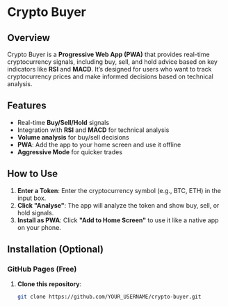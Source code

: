 # Crypto Buyer

## Overview
Crypto Buyer is a **Progressive Web App (PWA)** that provides real-time cryptocurrency signals, including buy, sell, and hold advice based on key indicators like **RSI** and **MACD**. It’s designed for users who want to track cryptocurrency prices and make informed decisions based on technical analysis.

## Features
- Real-time **Buy/Sell/Hold** signals
- Integration with **RSI** and **MACD** for technical analysis
- **Volume analysis** for buy/sell decisions
- **PWA**: Add the app to your home screen and use it offline
- **Aggressive Mode** for quicker trades

## How to Use
1. **Enter a Token**: Enter the cryptocurrency symbol (e.g., BTC, ETH) in the input box.
2. **Click "Analyse"**: The app will analyze the token and show buy, sell, or hold signals.
3. **Install as PWA**: Click **"Add to Home Screen"** to use it like a native app on your phone.

## Installation (Optional)

### GitHub Pages (Free)
1. **Clone this repository**:
   ```bash
   git clone https://github.com/YOUR_USERNAME/crypto-buyer.git
